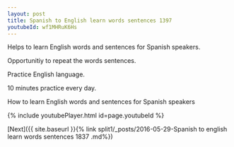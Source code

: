```yaml
---
layout: post
title: Spanish to English learn words sentences 1397 
youtubeId: wf1MHRuK6Hs
---
```

 
 
Helps to learn English words and sentences for Spanish speakers.

Opportunitiy to repeat the words sentences. 

Practice English language. 
 
10 minutes practice every day. 
 
How to learn English words and sentences for Spanish speakers 
 
{% include youtubePlayer.html id=page.youtubeId %}
 
 
[Next]({{ site.baseurl }}{% link  split1/_posts/2016-05-29-Spanish to english learn words sentences 1837 .md%})
 
